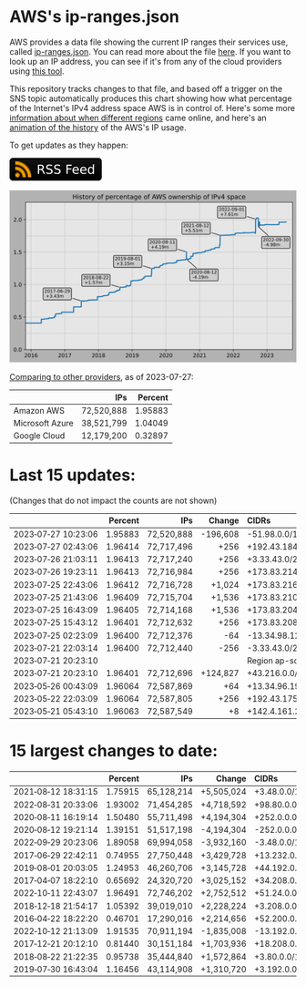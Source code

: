 # AWS's ip-ranges.json

AWS provides a data file showing the current IP ranges their
services use, called [ip-ranges.json](https://ip-ranges.amazonaws.com/ip-ranges.json).
You can read more about the file [here](https://docs.aws.amazon.com/general/latest/gr/aws-ip-ranges.html).
If you want to look up an IP address, you can see if it's from any of the cloud providers using [this tool](https://cloud-ips.s3-us-west-2.amazonaws.com/index.html).

This repository tracks changes to that file, and based off a trigger on the SNS 
topic automatically produces this chart showing how what percentage of the 
Internet's IPv4 address space AWS is in control of.  Here's some 
more [information about when different regions](announces.md) came 
online, and here's an [animation of the history](https://youtu.be/Su25yl7eol8) 
of the AWS's IP usage.

To get updates as they happen:

[![RSS Icon](images/rss_badge.svg)](https://raw.githubusercontent.com/seligman/aws-ip-ranges/master/rss.xml)

![History of AWS](history_count.svg)

[Comparing to other providers](https://github.com/seligman/cloud_sizes), as of 2023-07-27:

| | IPs | Percent |
| --- | ---: | ---: |
| Amazon AWS | 72,520,888 | 1.95883 |
| Microsoft Azure | 38,521,799 | 1.04049 |
| Google Cloud | 12,179,200 | 0.32897 |


# Last 15 updates:

(Changes that do not impact the counts are not shown)

| | Percent | IPs | Change | CIDRs |
| :--- | ---: | ---: | ---: | :--- |
| 2023&#8209;07&#8209;27&nbsp;10:23:06 | 1.95883 | 72,520,888 | -196,608 | -51.98.0.0/15,&nbsp;-51.97.0.0/16 |
| 2023&#8209;07&#8209;27&nbsp;02:43:06 | 1.96414 | 72,717,496 | +256 | +192.43.184.0/24 |
| 2023&#8209;07&#8209;26&nbsp;21:03:11 | 1.96413 | 72,717,240 | +256 | +3.33.43.0/24 |
| 2023&#8209;07&#8209;26&nbsp;19:23:11 | 1.96413 | 72,716,984 | +256 | +173.83.214.0/24 |
| 2023&#8209;07&#8209;25&nbsp;22:43:06 | 1.96412 | 72,716,728 | +1,024 | +173.83.216.0/23,&nbsp;+173.83.213.0/24,&nbsp;+173.83.220.0/24 |
| 2023&#8209;07&#8209;25&nbsp;21:43:06 | 1.96409 | 72,715,704 | +1,536 | +173.83.210.0/23,&nbsp;+173.83.218.0/23,&nbsp;+173.83.198.0/24,&nbsp;... |
| 2023&#8209;07&#8209;25&nbsp;16:43:09 | 1.96405 | 72,714,168 | +1,536 | +173.83.204.0/22,&nbsp;+173.83.196.0/23 |
| 2023&#8209;07&#8209;25&nbsp;15:43:12 | 1.96401 | 72,712,632 | +256 | +173.83.208.0/24 |
| 2023&#8209;07&#8209;25&nbsp;02:23:09 | 1.96400 | 72,712,376 | -64 | -13.34.98.128/26 |
| 2023&#8209;07&#8209;21&nbsp;22:03:14 | 1.96400 | 72,712,440 | -256 | -3.33.43.0/24 |
| 2023&#8209;07&#8209;21&nbsp;20:23:10 | | | | Region ap-southeast-5 |
| 2023&#8209;07&#8209;21&nbsp;20:23:10 | 1.96401 | 72,712,696 | +124,827 | +43.216.0.0/15,&nbsp;+156.4.0.0/15,&nbsp;+182.30.0.0/16,&nbsp;... |
| 2023&#8209;05&#8209;26&nbsp;00:43:09 | 1.96064 | 72,587,869 | +64 | +13.34.96.192/26 |
| 2023&#8209;05&#8209;22&nbsp;22:03:09 | 1.96064 | 72,587,805 | +256 | +192.43.175.0/24 |
| 2023&#8209;05&#8209;21&nbsp;05:43:10 | 1.96063 | 72,587,549 | +8 | +142.4.161.200/29 |


# 15 largest changes to date:

| | Percent | IPs | Change | CIDRs |
| :--- | ---: | ---: | ---: | :--- |
| 2021&#8209;08&#8209;12&nbsp;18:31:15 | 1.75915 | 65,128,214 | +5,505,024 | +3.48.0.0/12,&nbsp;+35.96.0.0/12,&nbsp;+3.152.0.0/13,&nbsp;... |
| 2022&#8209;08&#8209;31&nbsp;20:33:06 | 1.93002 | 71,454,285 | +4,718,592 | +98.80.0.0/12,&nbsp;+184.32.0.0/12,&nbsp;+13.184.0.0/13,&nbsp;... |
| 2020&#8209;08&#8209;11&nbsp;16:19:14 | 1.50480 | 55,711,498 | +4,194,304 | +252.0.0.0/10 |
| 2020&#8209;08&#8209;12&nbsp;19:21:14 | 1.39151 | 51,517,198 | -4,194,304 | -252.0.0.0/10 |
| 2022&#8209;09&#8209;29&nbsp;20:23:06 | 1.89058 | 69,994,058 | -3,932,160 | -3.48.0.0/12,&nbsp;-35.96.0.0/12,&nbsp;-3.240.0.0/13,&nbsp;... |
| 2017&#8209;06&#8209;29&nbsp;22:42:11 | 0.74955 | 27,750,448 | +3,429,728 | +13.232.0.0/13,&nbsp;+34.240.0.0/13,&nbsp;+35.168.0.0/13,&nbsp;... |
| 2019&#8209;08&#8209;01&nbsp;20:03:05 | 1.24953 | 46,260,706 | +3,145,728 | +44.192.0.0/10,&nbsp;-3.192.0.0/12 |
| 2017&#8209;04&#8209;07&nbsp;18:22:10 | 0.65692 | 24,320,720 | +3,025,152 | +34.208.0.0/12,&nbsp;+34.224.0.0/12,&nbsp;+13.58.0.0/15,&nbsp;... |
| 2022&#8209;10&#8209;11&nbsp;22:43:07 | 1.96491 | 72,746,202 | +2,752,512 | +51.24.0.0/13,&nbsp;+57.104.0.0/13,&nbsp;+51.20.0.0/14,&nbsp;... |
| 2018&#8209;12&#8209;18&nbsp;21:54:17 | 1.05392 | 39,019,010 | +2,228,224 | +3.208.0.0/12,&nbsp;+3.224.0.0/12,&nbsp;+13.48.0.0/15 |
| 2016&#8209;04&#8209;22&nbsp;18:22:20 | 0.46701 | 17,290,016 | +2,214,656 | +52.200.0.0/13,&nbsp;+52.208.0.0/13,&nbsp;+52.36.0.0/14,&nbsp;... |
| 2022&#8209;10&#8209;12&nbsp;21:13:09 | 1.91535 | 70,911,194 | -1,835,008 | -13.192.0.0/13,&nbsp;-16.28.0.0/14,&nbsp;-40.172.0.0/14,&nbsp;... |
| 2017&#8209;12&#8209;21&nbsp;20:12:10 | 0.81440 | 30,151,184 | +1,703,936 | +18.208.0.0/13,&nbsp;+18.204.0.0/14,&nbsp;+18.224.0.0/14,&nbsp;... |
| 2018&#8209;08&#8209;22&nbsp;21:22:35 | 0.95738 | 35,444,840 | +1,572,864 | +3.80.0.0/12,&nbsp;+3.16.0.0/14,&nbsp;+3.40.0.0/14 |
| 2019&#8209;07&#8209;30&nbsp;16:43:04 | 1.16456 | 43,114,908 | +1,310,720 | +3.192.0.0/12,&nbsp;+15.222.0.0/15,&nbsp;+15.236.0.0/15 |
